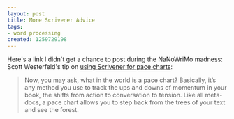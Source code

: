 ```yaml
---
layout: post
title: More Scrivener Advice
tags:
- word processing
created: 1259729198
---
```

Here's a link I didn't get a chance to post during the NaNoWriMo madness:  Scott Westerfeld's tip on [using Scrivener for pace charts](http://scottwesterfeld.com/blog/?p=1937):

> Now, you may ask, what in the world is a pace chart? Basically, it’s any method you use to track the ups and downs of momentum in your book, the shifts from action to conversation to tension. Like all meta-docs, a pace chart allows you to step back from the trees of your text and see the forest.
